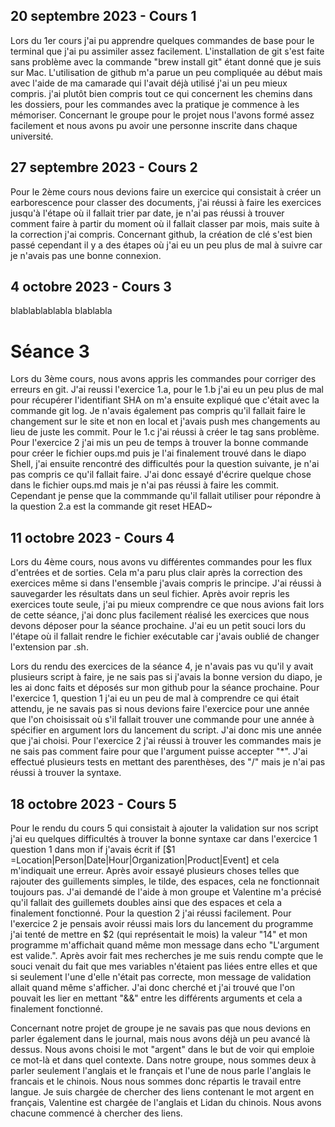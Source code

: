 ## 20 septembre 2023 - Cours 1

Lors du 1er cours j'ai pu apprendre quelques commandes de base pour le terminal que j'ai pu assimiler assez facilement. L'installation de git s'est faite sans problème avec la commande "brew install git" étant donné que je suis sur Mac. L'utilisation de github m'a parue un peu compliquée au début mais avec l'aide de ma camarade qui l'avait déjà utilisé j'ai un peu mieux compris.
j'ai plutôt bien compris tout ce qui concernent les chemins dans les dossiers, pour les commandes avec la pratique je commence à les mémoriser.
Concernant le groupe pour le projet nous l'avons formé assez facilement et nous avons pu avoir une personne inscrite dans chaque université.

## 27 septembre 2023 - Cours 2

Pour le 2ème cours nous devions faire un exercice qui consistait à créer un earborescence pour classer des documents, j'ai réussi à faire les exercices jusqu'à l'étape où il fallait trier par date, je n'ai pas réussi à trouver comment faire à partir du moment où il fallait classer par mois, mais suite à la correction j'ai compris.
Concernant github, la création de clé s'est bien passé cependant il y a des étapes où j'ai eu un peu plus de mal à suivre car je n'avais pas une bonne connexion. 

## 4 octobre 2023 - Cours 3

blablablablabla
blablabla

# Séance 3
Lors du 3ème cours, nous avons appris les commandes pour corriger des erreurs en git. J'ai reussi l'exercice 1.a, pour le 1.b j'ai eu un peu plus de mal pour récupérer l'identifiant SHA on m'a ensuite expliqué que c'était avec la commande git log. Je n'avais également pas compris qu'il fallait faire le changement sur le site et non en local et j'avais push mes changements au lieu de juste les commit.
Pour le 1.c j'ai réussi à créer le tag sans problème.
Pour l'exercice 2 j'ai mis un peu de temps à trouver la bonne commande pour créer le fichier oups.md puis je l'ai finalement trouvé dans le diapo Shell, j'ai ensuite rencontré des difficultés pour la question suivante, je n'ai pas compris ce qu'il fallait faire. J'ai donc essayé d'écrire quelque chose dans le fichier oups.md mais je n'ai pas réussi à faire les commit. Cependant je pense que la commmande qu'il fallait utiliser pour répondre à la question 2.a est la commande git reset HEAD~

## 11 octobre 2023 - Cours 4

Lors du 4ème cours, nous avons vu différentes commandes pour les flux d'entrées et de sorties. Cela m'a paru plus clair après la correction des exercices même si dans l'ensemble j'avais compris le principe.
J'ai réussi à sauvegarder les résultats dans un seul fichier.
Après avoir repris les exercices toute seule, j'ai pu mieux comprendre ce que nous avions fait lors de cette séance, j'ai donc plus facilement réalisé les exercices que nous devons déposer pour la séance prochaine. J'ai eu un petit souci lors du l'étape où il fallait rendre le fichier exécutable car j'avais oublié de changer l'extension par .sh.

Lors du rendu des exercices de la séance 4, je n'avais pas vu qu'il y avait plusieurs script à faire, je ne sais pas si j'avais la bonne version du diapo, je les ai donc faits et déposés sur mon github pour la séance prochaine. Pour l'exercice 1, question 1 j'ai eu un peu de mal à comprendre ce qui était attendu, je ne savais pas si nous devions faire l'exercice pour une année que l'on choisissait où s'il fallait trouver une commande pour une année à spécifier en argument lors du lancement du script. J'ai donc mis une année que j'ai choisi. Pour l'exercice 2 j'ai réussi à trouver les commandes mais je ne sais pas comment faire pour que l'argument puisse accepter "*". J'ai effectué plusieurs tests en mettant des parenthèses, des "/" mais je n'ai pas réussi à trouver la syntaxe.

## 18 octobre 2023 - Cours 5

Pour le rendu du cours 5 qui consistait à ajouter la validation sur nos script j'ai eu quelques difficultés à trouver la bonne syntaxe car dans l'exercice 1 question 1 dans mon if j'avais écrit if [$1 =Location|Person|Date|Hour|Organization|Product|Event] et cela m'indiquait une erreur. Après avoir essayé plusieurs choses telles que rajouter des guillements simples, le tilde, des espaces, cela ne fonctionnait toujours pas. J'ai demandé de l'aide à mon groupe et Valentine m'a précisé qu'il fallait des guillemets doubles ainsi que des espaces et cela a finalement fonctionné. Pour la question 2 j'ai réussi facilement. Pour l'exercice 2 je pensais avoir réussi mais lors du lancement du programme j'ai tenté de mettre en $2 (qui représentait le mois) la valeur "14" et mon programme m'affichait quand même mon message dans echo "L'argument est valide.". Après avoir fait mes recherches je me suis rendu compte que le souci venait du fait que mes variables n'étaient pas liées entre elles et que si seulement l'une d'elle n'était pas correcte, mon message de validation allait quand même s'afficher. J'ai donc cherché et j'ai trouvé que l'on pouvait les lier en mettant "&&" entre les différents arguments et cela a finalement fonctionné.

Concernant notre projet de groupe je ne savais pas que nous devions en parler également dans le journal, mais nous avons déjà un peu avancé là dessus. Nous avons choisi le mot "argent" dans le but de voir qui emploie ce mot-là et dans quel contexte.
Dans notre groupe, nous sommes deux à parler seulement l'anglais et le français et l'une de nous parle l'anglais le francais et le chinois. Nous nous sommes donc répartis le travail entre langue. Je suis chargée de chercher des liens contenant le mot argent en français, Valentine est chargée de l'anglais et Lidan du chinois. Nous avons chacune commencé à chercher des liens.   
